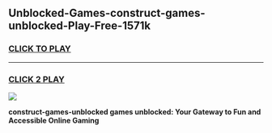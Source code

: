 
## Unblocked-Games-construct-games-unblocked-Play-Free-1571k
<h3>
<a href="https://premium76.site?title=construct-games-unblocked&ref=20A">CLICK TO PLAY</a></h3>
<hr>

<h3>
<a href="https://premium76.site?title=construct-games-unblocked&ref=20A">CLICK 2 PLAY</a>
  
</h3>

<a href="https://premium76.site?title=construct-games-unblocked&ref=20A"><img src="https://clearcache.store/games.png"></a>


**construct-games-unblocked games unblocked: Your Gateway to Fun and Accessible Online Gaming**
